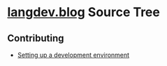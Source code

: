 # [langdev.blog](https://langdev.blog) Source Tree

## Contributing

* [Setting up a development environment](./docs/devenv.md)